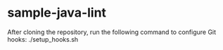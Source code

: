 # sample-java-lint
 
After cloning the repository, run the following command to configure Git hooks:
./setup_hooks.sh




